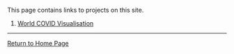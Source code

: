 This page contains links to projects on this site.

1. [World COVID Visualisation](https://sjadata.github.io/world-covid/)

---
[Return to Home Page](https://sjadata.github.io/Projects/)



